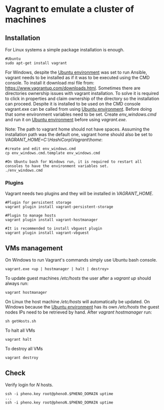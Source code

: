 # Vagrant to emulate a cluster of machines

## Installation

For Linux systems a simple package installation is enough.
```
#Ubuntu
sudo apt-get install vagrant
```

For Windows, despite the [Ubuntu environment](#windows) was set to run Ansible, vagrant needs to be installed as if it was to be executed using the CMD console. To install it download *msi* file from: https://www.vagrantup.com/downloads.html. Sometimes there are directories ownership issues with vagrant installation. To solve it is required to click in properties and claim ownership of the directory so the installation can proceed. Despite it is installed to be used on the CMD console vagrant.exe can be called from using [Ubuntu environment](#windows). Before doing that some environment variables need to be set. Create *env_windows.cmd* and run it on [Ubuntu environment](#windows) before using *vagrant.exe*.

Note: The path to vagrant home should not have spaces. Assuming the installation path was the default one, vagrant home should also be set to *VAGRANT_HOME=C:\HashiCorp\Vagrant\home*:
```
#create and edit env_windows.cmd
cp env_windows.cmd.template env_windows.cmd

#On Ubuntu bash for Windows run, it is required to restart all consoles to have the environment variables set.
./env_windows.cmd
```
### Plugins
Vagrant needs two plugins and they will be installed in *VAGRANT\_HOME*.
```
#Plugin for persistent storage
vagrant plugin install vagrant-persistent-storage

#Plugin to manage hosts
vagrant plugin install vagrant-hostmanager

#It is recommended to install vbguest plugin
vagrant plugin install vagrant-vbguest
```

## VMs management

On Windows to run Vagrant's commands simply use Ubuntu bash console.
```
vagrant.exe <up | hostmanager | halt | destroy>
```

To update guest machines */etc/hosts* the user after a *vagrant up* should always run:
```
vagrant hostmanager
```

On Linux the host machine */etc/hosts* will automatically be updated. On Windows because the [Ubuntu environment](#windows) has its own */etc/hosts* the guest nodes IPs need to be retrieved by hand. After *vagrant hostmanager* run:
```
sh getHosts.sh
```

To halt all VMs
```
vagrant halt
```

To destroy all VMs
```
vagrant destroy
```

## Check

Verify login for *N* hosts.
```
ssh -i pheno.key root@pheno0.$PHENO_DOMAIN uptime
...
ssh -i pheno.key root@phenoN.$PHENO_DOMAIN uptime
```


